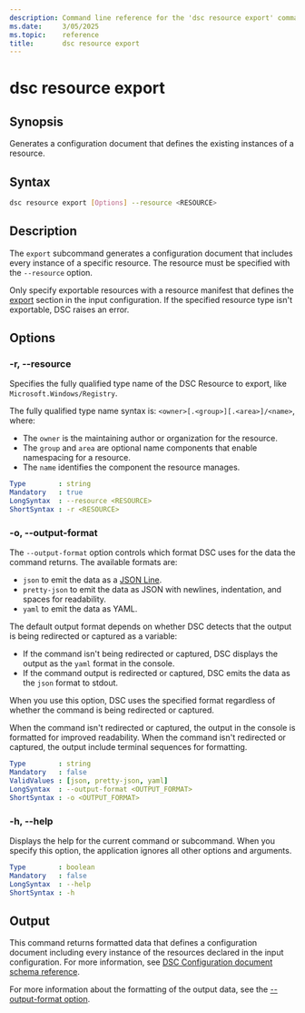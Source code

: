 ```yaml
---
description: Command line reference for the 'dsc resource export' command
ms.date:     3/05/2025
ms.topic:    reference
title:       dsc resource export
---
```


# dsc resource export

## Synopsis

Generates a configuration document that defines the existing instances of a resource.

## Syntax

```sh
dsc resource export [Options] --resource <RESOURCE>
```

## Description

The `export` subcommand generates a configuration document that includes every instance of a
specific resource. The resource must be specified with the `--resource` option.

Only specify exportable resources with a resource manifest that defines the [export][01] section in
the input configuration. If the specified resource type isn't exportable, DSC raises an error.

## Options

### -r, --resource

<a id="-r"></a>
<a id="--resource"></a>

Specifies the fully qualified type name of the DSC Resource to export, like
`Microsoft.Windows/Registry`.

The fully qualified type name syntax is: `<owner>[.<group>][.<area>]/<name>`, where:

- The `owner` is the maintaining author or organization for the resource.
- The `group` and `area` are optional name components that enable namespacing for a resource.
- The `name` identifies the component the resource manages.

```yaml
Type        : string
Mandatory   : true
LongSyntax  : --resource <RESOURCE>
ShortSyntax : -r <RESOURCE>
```

### -o, --output-format

<a id="-o"></a>
<a id="--output-format"></a>

The `--output-format` option controls which format DSC uses for the data the command returns. The
available formats are:

- `json` to emit the data as a [JSON Line][aa].
- `pretty-json` to emit the data as JSON with newlines, indentation, and spaces for readability.
- `yaml` to emit the data as YAML.

The default output format depends on whether DSC detects that the output is being redirected or
captured as a variable:

- If the command isn't being redirected or captured, DSC displays the output as the `yaml` format
  in the console.
- If the command output is redirected or captured, DSC emits the data as the `json` format to
  stdout.

When you use this option, DSC uses the specified format regardless of whether the command is being
redirected or captured.

When the command isn't redirected or captured, the output in the console is formatted for improved
readability. When the command isn't redirected or captured, the output include terminal sequences
for formatting.

```yaml
Type        : string
Mandatory   : false
ValidValues : [json, pretty-json, yaml]
LongSyntax  : --output-format <OUTPUT_FORMAT>
ShortSyntax : -o <OUTPUT_FORMAT>
```

[aa]: https://jsonlines.org/

### -h, --help

<a id="-h"></a>
<a id="--help"></a>

Displays the help for the current command or subcommand. When you specify this option, the
application ignores all other options and arguments.

```yaml
Type        : boolean
Mandatory   : false
LongSyntax  : --help
ShortSyntax : -h
```

## Output

This command returns formatted data that defines a configuration document including every instance of
the resources declared in the input configuration. For more information, see
[DSC Configuration document schema reference][02].

For more information about the formatting of the output data, see the
[--output-format option](#--output-format).

[01]: ../../schemas/resource/manifest/export.md
[02]: ../../schemas/config/document.md
